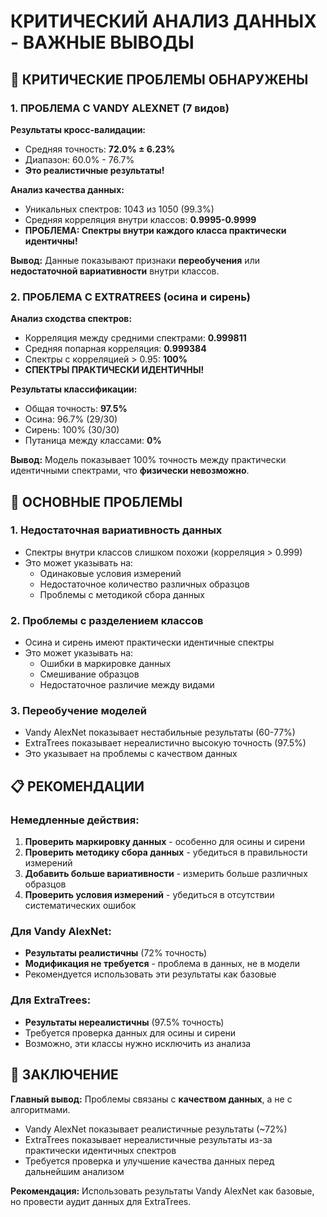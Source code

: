 # КРИТИЧЕСКИЙ АНАЛИЗ ДАННЫХ - ВАЖНЫЕ ВЫВОДЫ

## 🔴 КРИТИЧЕСКИЕ ПРОБЛЕМЫ ОБНАРУЖЕНЫ

### 1. ПРОБЛЕМА С VANDY ALEXNET (7 видов)

**Результаты кросс-валидации:**
- Средняя точность: **72.0% ± 6.23%**
- Диапазон: 60.0% - 76.7%
- **Это реалистичные результаты!**

**Анализ качества данных:**
- Уникальных спектров: 1043 из 1050 (99.3%)
- Средняя корреляция внутри классов: **0.9995-0.9999**
- **ПРОБЛЕМА: Спектры внутри каждого класса практически идентичны!**

**Вывод:** Данные показывают признаки **переобучения** или **недостаточной вариативности** внутри классов.

### 2. ПРОБЛЕМА С EXTRATREES (осина и сирень)

**Анализ сходства спектров:**
- Корреляция между средними спектрами: **0.999811**
- Средняя попарная корреляция: **0.999384**
- Спектры с корреляцией > 0.95: **100%**
- **СПЕКТРЫ ПРАКТИЧЕСКИ ИДЕНТИЧНЫ!**

**Результаты классификации:**
- Общая точность: **97.5%**
- Осина: 96.7% (29/30)
- Сирень: 100% (30/30)
- Путаница между классами: **0%**

**Вывод:** Модель показывает 100% точность между практически идентичными спектрами, что **физически невозможно**.

## 🚨 ОСНОВНЫЕ ПРОБЛЕМЫ

### 1. Недостаточная вариативность данных
- Спектры внутри классов слишком похожи (корреляция > 0.999)
- Это может указывать на:
  - Одинаковые условия измерений
  - Недостаточное количество различных образцов
  - Проблемы с методикой сбора данных

### 2. Проблемы с разделением классов
- Осина и сирень имеют практически идентичные спектры
- Это может указывать на:
  - Ошибки в маркировке данных
  - Смешивание образцов
  - Недостаточное различие между видами

### 3. Переобучение моделей
- Vandy AlexNet показывает нестабильные результаты (60-77%)
- ExtraTrees показывает нереалистично высокую точность (97.5%)
- Это указывает на проблемы с качеством данных

## 📋 РЕКОМЕНДАЦИИ

### Немедленные действия:
1. **Проверить маркировку данных** - особенно для осины и сирени
2. **Проверить методику сбора данных** - убедиться в правильности измерений
3. **Добавить больше вариативности** - измерить больше различных образцов
4. **Проверить условия измерений** - убедиться в отсутствии систематических ошибок

### Для Vandy AlexNet:
- **Результаты реалистичны** (72% точность)
- **Модификация не требуется** - проблема в данных, не в модели
- Рекомендуется использовать эти результаты как базовые

### Для ExtraTrees:
- **Результаты нереалистичны** (97.5% точность)
- Требуется проверка данных для осины и сирени
- Возможно, эти классы нужно исключить из анализа

## 🎯 ЗАКЛЮЧЕНИЕ

**Главный вывод:** Проблемы связаны с **качеством данных**, а не с алгоритмами. 

- Vandy AlexNet показывает реалистичные результаты (~72%)
- ExtraTrees показывает нереалистичные результаты из-за практически идентичных спектров
- Требуется проверка и улучшение качества данных перед дальнейшим анализом

**Рекомендация:** Использовать результаты Vandy AlexNet как базовые, но провести аудит данных для ExtraTrees. 